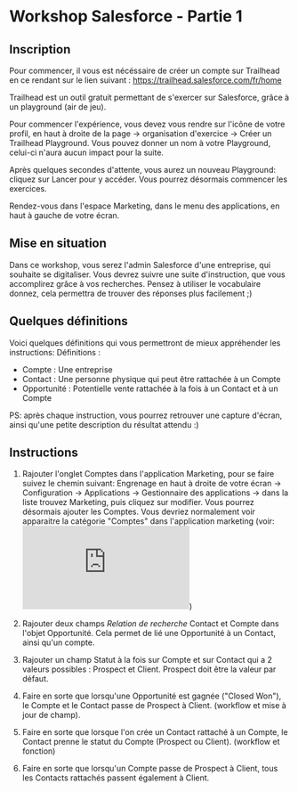 # Workshop Salesforce - Partie 1

## Inscription
Pour commencer, il vous est nécéssaire de créer un compte sur Trailhead en ce rendant sur le lien suivant : https://trailhead.salesforce.com/fr/home

Trailhead est un outil gratuit permettant de s'exercer sur Salesforce, grâce à un playground (air de jeu).

Pour commencer l'expérience, vous devez vous rendre sur l'icône de votre profil, en haut à droite de la page -> organisation d'exercice -> Créer un Trailhead Playground. Vous pouvez donner un nom à votre Playground, celui-ci n'aura aucun impact pour la suite.

Après quelques secondes d'attente, vous aurez un nouveau Playground: cliquez sur Lancer pour y accéder. Vous pourrez désormais commencer les exercices.

Rendez-vous dans l'espace Marketing, dans le menu des applications, en haut à gauche de votre écran.

## Mise en situation
Dans ce workshop, vous serez l'admin Salesforce d'une entreprise, qui souhaite se digitaliser.
Vous devrez suivre une suite d'instruction, que vous accomplirez grâce à vos recherches. Pensez à utiliser le vocabulaire donnez, cela permettra de trouver
des réponses plus facilement ;)

## Quelques définitions
Voici quelques définitions qui vous permettront de mieux appréhender les instructions:
Définitions :
- Compte : Une entreprise
- Contact : Une personne physique qui peut être rattachée à un Compte
- Opportunité : Potentielle vente rattachée à la fois à un Contact et à un Compte

PS: après chaque instruction, vous pourrez retrouver une capture d'écran, ainsi qu'une petite description du résultat attendu :)

## Instructions
1. Rajouter l'onglet Comptes dans l'application Marketing, pour se faire suivez le chemin suivant: 
Engrenage en haut à droite de votre écran -> Configuration -> Applications -> Gestionnaire des applications -> dans la liste trouvez Marketing,
puis cliquez sur modifier. Vous pourrez désormais ajouter les Comptes. Vous devriez normalement voir apparaitre la catégorie "Comptes" dans l'application marketing (voir: ![Alt text](https://zupimages.net/viewer.php?id=21/24/et3v.png))

1. Rajouter deux champs _Relation de recherche_ Contact et Compte dans l'objet Opportunité. Cela permet de lié une Opportunité à un Contact, ainsi qu'un compte.

2. Rajouter un champ Statut à la fois sur Compte et sur Contact qui a 2 valeurs possibles : Prospect et Client. Prospect doit être la valeur par défaut.

3. Faire en sorte que lorsqu'une Opportunité est gagnée ("Closed Won"), le Compte et le Contact passe de Prospect à Client.
(workflow et mise à jour de champ).

4. Faire en sorte que lorsque l'on crée un Contact rattaché à un Compte, le Contact prenne le statut du Compte (Prospect ou Client).
(workflow et fonction)

5. Faire en sorte que lorsqu'un Compte passe de Prospect à Client, tous les Contacts rattachés passent également à Client.
